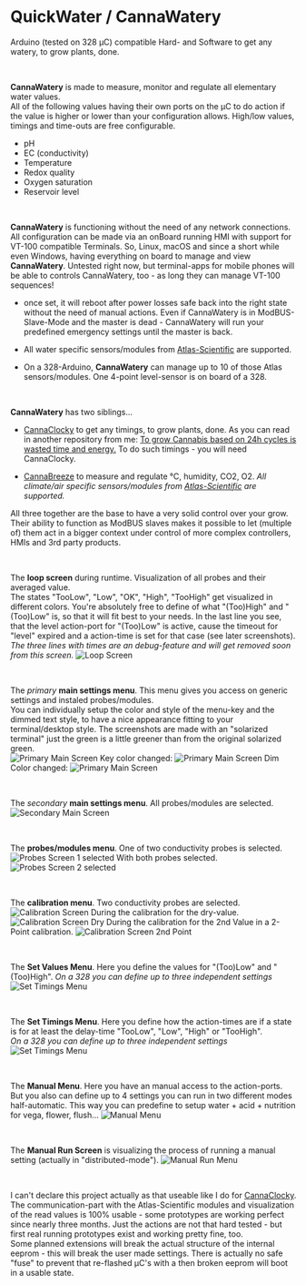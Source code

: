# QuickWater / CannaWatery
Arduino (tested on 328 µC) compatible Hard- and Software to get any watery, to grow plants, done. 

<br>

**CannaWatery** is made to measure, monitor and regulate all elementary water values.  
 All of the following values having their own ports on the µC to do action if the value is higher or lower than your configuration allows. High/low values, timings and time-outs are free configurable.
- pH
- EC (conductivity)
- Temperature
- Redox quality
- Oxygen saturation
- Reservoir level

<br>

**CannaWatery** is functioning without the need of any network connections. All configuration can be made via an onBoard running HMI with support for VT-100 compatible Terminals. So, Linux, macOS and since a short while even Windows, having everything on board to manage and view **CannaWatery**.
Untested right now, but terminal-apps for mobile phones will be able to controls CannaWatery, too - as long they can manage VT-100 sequences!

- once set, it will reboot after power losses safe back into the right state without the need of manual actions. Even if CannaWatery is in ModBUS-Slave-Mode and the master is dead - CannaWatery will run your predefined emergency settings until the master is back.

- All water specific sensors/modules from <a href="https://atlas-scientific.com/"> Atlas-Scientific</a> are supported.

- On a 328-Arduino, **CannaWatery** can manage up to 10 of those Atlas sensors/modules. One 4-point level-sensor is on board of a 328.

<br>

**CannaWatery** has two siblings...
- <a href="https://github.com/PitWD/QuickTimer"> CannaClocky</a> to get any timings, to grow plants, done. As you can read in another repository from me: <a href="https://github.com/CannaParts/LetsGrowSmart/blob/main/FastVegaFlowerLowPower.md">To grow Cannabis based on 24h cycles is wasted time and energy.</a> To do such timings - you will need CannaClocky.

- <a href="https://github.com/PitWD/QuickAir"> CannaBreeze</a> to measure and regulate °C, humidity, CO2, O2. *All climate/air specific sensors/modules from <a href="https://atlas-scientific.com/"> Atlas-Scientific</a> are supported.*

All three together are the base to have a very solid control over your grow. Their ability to function as ModBUS slaves makes it possible to let (multiple of) them act in a bigger context under control of more complex controllers, HMIs and 3rd party products.

<br>

The **loop screen** during runtime. Visualization of all probes and their averaged value.  
The states "TooLow", "Low", "OK", "High", "TooHigh" get visualized in different colors. You're absolutely free to define of what "(Too)High" and "(Too)Low" is, so that it will fit best to your needs. In the last line you see, that the level action-port for "(Too)Low" is active, cause the timeout for "level" expired and a action-time is set for that case (see later screenshots).  
*The three lines with times are an debug-feature and will get removed soon from this screen.*
![Loop Screen](/images/Auswahl_001.png)

<br>

The *primary* **main settings menu**. This menu gives you access on generic settings and instaled probes/modules.  
You can individually setup the color and style of the menu-key and the dimmed text style, to have a nice appearance fitting to your terminal/desktop style. The screenshots are made with an "solarized terminal" just the green is a little greener than from the original solarized green.  
![Primary Main Screen](/images/Auswahl_002.png)
Key color changed:
![Primary Main Screen](/images/Auswahl_003.png)
Dim Color changed:
![Primary Main Screen](/images/Auswahl_004.png)

<br>

The *secondary* **main settings menu**. All probes/modules are selected.
![Secondary Main Screen](/images/Auswahl_005.png)

<br>

The **probes/modules menu**. One of two conductivity probes is selected.
![Probes Screen 1 selected](/images/Auswahl_006.png)
With both probes selected.
![Probes Screen 2 selected](/images/Auswahl_007.png)

<br>

The **calibration menu**. Two conductivity probes are selected.
![Calibration Screen](/images/Auswahl_008.png)
During the calibration for the dry-value.
![Calibration Screen Dry](/images/Auswahl_009.png)
During the calibration for the 2nd Value in a 2-Point calibration.
![Calibration Screen 2nd Point](/images/Auswahl_010.png)

<br>

The **Set Values Menu**. Here you define the values for "(Too)Low" and "(Too)High".
*On a 328 you can define up to three independent settings*
![Set Timings Menu](/images/Auswahl_011.png)

<br>

The **Set Timings Menu**. Here you define how the action-times are if a state is for at least the delay-time "TooLow", "Low", "High" or "TooHigh".  
*On a 328 you can define up to three independent settings*
![Set Timings Menu](/images/Auswahl_012.png)

<br>

The **Manual Menu**. Here you have an manual access to the action-ports. But you also can define up to 4 settings you can run in two different modes half-automatic. This way you can predefine to setup water + acid + nutrition for vega, flower, flush...
![Manual Menu](/images/Auswahl_013.png)

<br>

The **Manual Run Screen** is visualizing the process of running a manual setting (actually in "distributed-mode").
![Manual Run Menu](/images/Auswahl_014.png)

<br>

I can't declare this project actually as that useable like I do for <a href="https://github.com/PitWD/QuickTimer"> CannaClocky</a>. The communication-part with the Atlas-Scientific modules and visualization of the read values is 100% usable - some prototypes are working perfect since nearly three months. Just the actions are not that hard tested - but first real running prototypes exist and working pretty fine, too.  
Some planned extensions will break the actual structure of the internal eeprom - this will break the user made settings. There is actually no safe "fuse" to prevent that re-flashed µC's with a then broken eeprom will boot in a usable state.

